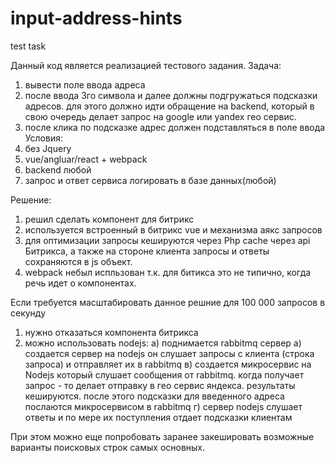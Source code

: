 # input-address-hints
test task

Данный код является реализацией тестового задания. 
Задача:
1) вывести поле ввода адреса
2) после ввода 3го символа и далее должны подгружаться подсказки адресов. для этого должно идти обращение на backend, 
который в свою очередь делает запрос на google или yandex гео сервис. 
3) после клика по подсказке адрес должен подставляться в поле ввода
Условия:
1) без Jquery
2) vue/angluar/react + webpack
3) backend любой
4) запрос и ответ сервиса логировать в базе данных(любой)

Решение:
1) решил сделать компонент для битрикс
2) используется встроенный в битрикс vue и механизма аякс запросов
3) для оптимизации запросы кешируются через Php cache через api Битрикса, а также на стороне клиента запросы и ответы сохраняются в js объект.
4) webpack небыл испльзован т.к. для битикса это не типично, когда речь идет о компонентах.

Если требуется масштабировать данное решние для 100 000 запросов в секунду
1) нужно отказаться компонента битрикса
2) можно использовать nodejs:
а) поднимается rabbitmq сервер
а) создается сервер на nodejs он слушает запросы с клиента (строка запроса) и отправляет их в rabbitmq
в) создается микросервис на Nodejs который слушает сообщения от rabbitmq. когда получает запрос - то делает отправку в гео сервис яндекса.
результаты кешируются. после этого подсказки для введенного адреса послаются микросервисом в rabbitmq
г) сервер nodejs слушает ответы и по мере их поступления отдает подсказки клиентам

При этом можно еще попробовать заранее закешировать возможные варианты поисковых строк самых основных. 
